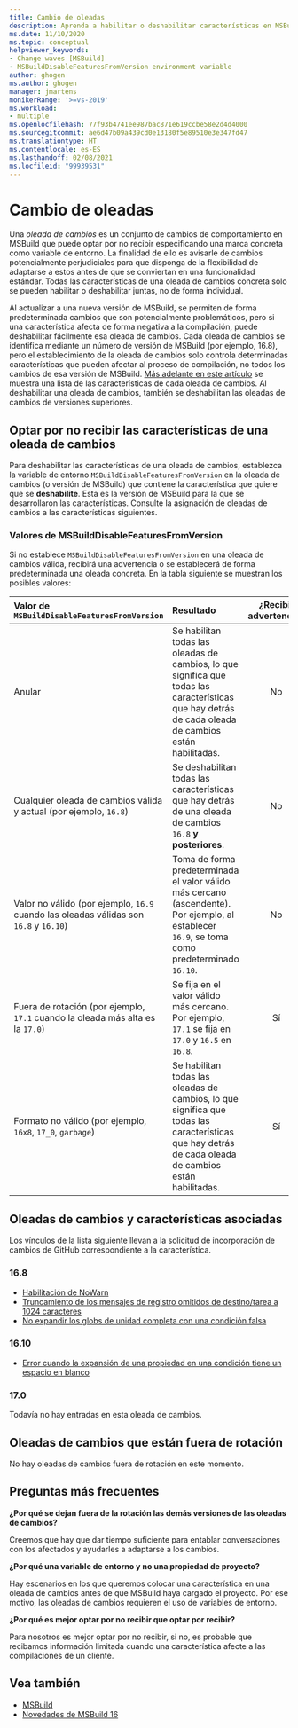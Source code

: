 ```yaml
---
title: Cambio de oleadas
description: Aprenda a habilitar o deshabilitar características en MSBuild que pueden ser perjudiciales.
ms.date: 11/10/2020
ms.topic: conceptual
helpviewer_keywords:
- Change waves [MSBuild]
- MSBuildDisableFeaturesFromVersion environment variable
author: ghogen
ms.author: ghogen
manager: jmartens
monikerRange: '>=vs-2019'
ms.workload:
- multiple
ms.openlocfilehash: 77f93b4741ee987bac871e619ccbe58e2d4d4000
ms.sourcegitcommit: ae6d47b09a439cd0e13180f5e89510e3e347fd47
ms.translationtype: HT
ms.contentlocale: es-ES
ms.lasthandoff: 02/08/2021
ms.locfileid: "99939531"
---
```

# <a name="change-waves"></a>Cambio de oleadas

Una *oleada de cambios* es un conjunto de cambios de comportamiento en MSBuild que puede optar por no recibir especificando una marca concreta como variable de entorno. La finalidad de ello es avisarle de cambios potencialmente perjudiciales para que disponga de la flexibilidad de adaptarse a estos antes de que se conviertan en una funcionalidad estándar. Todas las características de una oleada de cambios concreta solo se pueden habilitar o deshabilitar juntas, no de forma individual.

Al actualizar a una nueva versión de MSBuild, se permiten de forma predeterminada cambios que son potencialmente problemáticos, pero si una característica afecta de forma negativa a la compilación, puede deshabilitar fácilmente esa oleada de cambios. Cada oleada de cambios se identifica mediante un número de versión de MSBuild (por ejemplo, 16.8), pero el establecimiento de la oleada de cambios solo controla determinadas características que pueden afectar al proceso de compilación, no todos los cambios de esa versión de MSBuild. [Más adelante en este artículo](#change-waves-and-associated-features) se muestra una lista de las características de cada oleada de cambios. Al deshabilitar una oleada de cambios, también se deshabilitan las oleadas de cambios de versiones superiores.

## <a name="opt-out-of-change-wave-features"></a>Optar por no recibir las características de una oleada de cambios

Para deshabilitar las características de una oleada de cambios, establezca la variable de entorno `MSBuildDisableFeaturesFromVersion` en la oleada de cambios (o versión de MSBuild) que contiene la característica que quiere que se **deshabilite**. Esta es la versión de MSBuild para la que se desarrollaron las características. Consulte la asignación de oleadas de cambios a las características siguientes.

### <a name="msbuilddisablefeaturesfromversion-values"></a>Valores de MSBuildDisableFeaturesFromVersion

Si no establece `MSBuildDisableFeaturesFromVersion` en una oleada de cambios válida, recibirá una advertencia o se establecerá de forma predeterminada una oleada concreta. En la tabla siguiente se muestran los posibles valores:

| Valor de `MSBuildDisableFeaturesFromVersion`                         | Resultado        | ¿Recibir advertencia? |
| :-------------                                                    | :----------   | :----------: |
| Anular                                                             | Se habilitan todas las oleadas de cambios, lo que significa que todas las características que hay detrás de cada oleada de cambios están habilitadas.               | No   |
| Cualquier oleada de cambios válida y actual (por ejemplo, `16.8`)                      | Se deshabilitan todas las características que hay detrás de una oleada de cambios `16.8` **y posteriores**.                                           | No   |
| Valor no válido (por ejemplo, `16.9` cuando las oleadas válidas son `16.8` y `16.10`)| Toma de forma predeterminada el valor válido más cercano (ascendente). Por ejemplo, al establecer `16.9`, se toma como predeterminado `16.10`.               | No   |
| Fuera de rotación (por ejemplo, `17.1` cuando la oleada más alta es la `17.0`)      | Se fija en el valor válido más cercano. Por ejemplo, `17.1` se fija en `17.0` y `16.5` en `16.8`.                    | Sí  |
| Formato no válido (por ejemplo, `16x8`, `17_0`, `garbage`)                    | Se habilitan todas las oleadas de cambios, lo que significa que todas las características que hay detrás de cada oleada de cambios están habilitadas.               | Sí  |

## <a name="change-waves-and-associated-features"></a>Oleadas de cambios y características asociadas

Los vínculos de la lista siguiente llevan a la solicitud de incorporación de cambios de GitHub correspondiente a la característica.

### <a name="168"></a>16.8

- [Habilitación de NoWarn](https://github.com/dotnet/msbuild/pull/5671)
- [Truncamiento de los mensajes de registro omitidos de destino/tarea a 1024 caracteres](https://github.com/dotnet/msbuild/pull/5553)
- [No expandir los globs de unidad completa con una condición falsa](https://github.com/dotnet/msbuild/pull/5669)

### <a name="1610"></a>16.10

- [Error cuando la expansión de una propiedad en una condición tiene un espacio en blanco](https://github.com/dotnet/msbuild/pull/5672)

### <a name="170"></a>17.0

Todavía no hay entradas en esta oleada de cambios.

## <a name="change-waves-that-are-out-of-rotation"></a>Oleadas de cambios que están fuera de rotación

No hay oleadas de cambios fuera de rotación en este momento.

## <a name="faq"></a>Preguntas más frecuentes

**¿Por qué se dejan fuera de la rotación las demás versiones de las oleadas de cambios?**

Creemos que hay que dar tiempo suficiente para entablar conversaciones con los afectados y ayudarles a adaptarse a los cambios.

**¿Por qué una variable de entorno y no una propiedad de proyecto?**

Hay escenarios en los que queremos colocar una característica en una oleada de cambios antes de que MSBuild haya cargado el proyecto. Por ese motivo, las oleadas de cambios requieren el uso de variables de entorno.

**¿Por qué es mejor optar por no recibir que optar por recibir?**

Para nosotros es mejor optar por no recibir, si no, es probable que recibamos información limitada cuando una característica afecte a las compilaciones de un cliente.

## <a name="see-also"></a>Vea también

- [MSBuild](msbuild.md)
- [Novedades de MSBuild 16](whats-new-msbuild-16-0.md)
